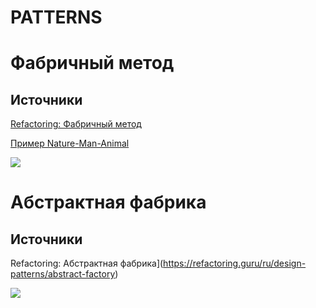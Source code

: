 # PATTERNS

# Фабричный метод

## Источники

[Refactoring: Фабричный метод](https://refactoring.guru/ru/design-patterns/factory-method)

[Пример Nature-Man-Animal](http://ci-plus-plus-snachala.ru/?p=4316)

![](https://github.com/obscene3190/PATTERNS/blob/master/sources/structure.png)


# Абстрактная фабрика

## Источники

Refactoring: Абстрактная фабрика](https://refactoring.guru/ru/design-patterns/abstract-factory)

![](https://github.com/obscene3190/PATTERNS/blob/master/sources/AbstractFabric.png)
